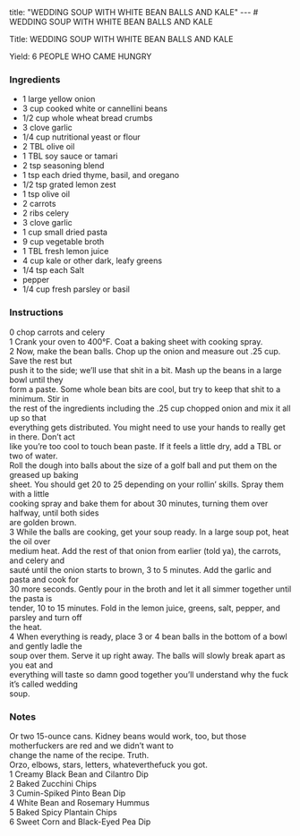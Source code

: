 <!DOCTYPE HTML PUBLIC "-//W3C//DTD HTML 4.0 Transitional//EN">
<html>
  <head>
  title: "WEDDING SOUP WITH WHITE BEAN BALLS AND KALE"
---
# WEDDING SOUP WITH WHITE BEAN BALLS AND KALE<link rel='stylesheet' href='style.css' type='text/css'><meta http-equiv="Content-Style-Stype" content="text/css">
     <meta http-equiv="Content-Type" content="text/html;charset=utf-8">
     </head><body><div class="recipe" itemscope itemtype="http://schema.org/Recipe"><div class='header'><p class="title"><span class="label">Title:</span> <span itemprop="name">WEDDING SOUP WITH WHITE BEAN BALLS AND KALE</span></p>
<p class="yields"><span class="label">Yield:</span> <span itemprop="recipeYield">6 PEOPLE WHO CAME HUNGRY</span></p>
</div><div class="ing"><h3>Ingredients</h3><ul class="ing"><li class="ing" itemprop="ingredients">1 large yellow onion </li>
<li class="ing" itemprop="ingredients">3 cup cooked white or cannellini beans </li>
<li class="ing" itemprop="ingredients">1/2 cup whole wheat bread crumbs </li>
<li class="ing" itemprop="ingredients">3 clove garlic </li>
<li class="ing" itemprop="ingredients">1/4 cup nutritional yeast or flour </li>
<li class="ing" itemprop="ingredients">2 TBL olive oil </li>
<li class="ing" itemprop="ingredients">1 TBL soy sauce or tamari </li>
<li class="ing" itemprop="ingredients">2 tsp seasoning blend </li>
<li class="ing" itemprop="ingredients">1 tsp each dried thyme, basil, and oregano </li>
<li class="ing" itemprop="ingredients">1/2 tsp grated lemon zest </li>
<li class="ing" itemprop="ingredients">1 tsp olive oil </li>
<li class="ing" itemprop="ingredients">2 carrots </li>
<li class="ing" itemprop="ingredients">2 ribs celery </li>
<li class="ing" itemprop="ingredients">3 clove garlic </li>
<li class="ing" itemprop="ingredients">1 cup small dried pasta </li>
<li class="ing" itemprop="ingredients">9 cup vegetable broth </li>
<li class="ing" itemprop="ingredients">1 TBL fresh lemon juice </li>
<li class="ing" itemprop="ingredients">4 cup kale or other dark, leafy greens </li>
<li class="ing" itemprop="ingredients">1/4 tsp each Salt </li>
<li class="ing" itemprop="ingredients">pepper </li>
<li class="ing" itemprop="ingredients">1/4 cup fresh parsley or basil </li>
</ul>
</div>
<div class="instructions"><h3 class="Instructions">Instructions</h3><div itemprop="recipeInstructions"><p>0 chop carrots and celery<br>1 Crank your oven to 400°F. Coat a baking sheet with cooking spray.<br>2 Now, make the bean balls. Chop up the onion and measure out .25 cup. Save the rest but<br>push it to the side; we’ll use that shit in a bit. Mash up the beans in a large bowl until they<br>form a paste. Some whole bean bits are cool, but try to keep that shit to a minimum. Stir in<br>the rest of the ingredients including the .25 cup chopped onion and mix it all up so that<br>everything gets distributed. You might need to use your hands to really get in there. Don’t act<br>like you’re too cool to touch bean paste. If it feels a little dry, add a TBL or two of water.<br>Roll the dough into balls about the size of a golf ball and put them on the greased up baking<br>sheet. You should get 20 to 25 depending on your rollin’ skills. Spray them with a little<br>cooking spray and bake them for about 30 minutes, turning them over halfway, until both sides<br>are golden brown.<br>3 While the balls are cooking, get your soup ready. In a large soup pot, heat the oil over<br>medium heat. Add the rest of that onion from earlier (told ya), the carrots, and celery and<br>sauté until the onion starts to brown, 3 to 5 minutes. Add the garlic and pasta and cook for<br>30 more seconds. Gently pour in the broth and let it all simmer together until the pasta is<br>tender, 10 to 15 minutes. Fold in the lemon juice, greens, salt, pepper, and parsley and turn off<br>the heat.<br>4 When everything is ready, place 3 or 4 bean balls in the bottom of a bowl and gently ladle the<br>soup over them. Serve it up right away. The balls will slowly break apart as you eat and<br>everything will taste so damn good together you’ll understand why the fuck it’s called wedding<br>soup.</p></div></div><div class="modifications"><h3 class="Notes">Notes</h3><p>Or two 15-ounce cans. Kidney beans would work, too, but those motherfuckers are red and we didn’t want to<br>change the name of the recipe. Truth.<br> Orzo, elbows, stars, letters, whateverthefuck you got.<br>1 Creamy Black Bean and Cilantro Dip<br>2 Baked Zucchini Chips<br>3 Cumin-Spiked Pinto Bean Dip<br>4 White Bean and Rosemary Hummus<br>5 Baked Spicy Plantain Chips<br>6 Sweet Corn and Black-Eyed Pea Dip</p></div></div>

</body>
</html>
